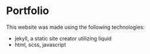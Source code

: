 # Portfolio 
This website was made using the following technologies:
- jekyll, a static site creator utilizing liquid
- html, scss, javascript

